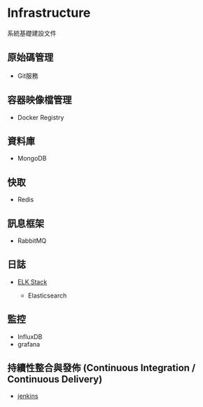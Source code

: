 # Infrastructure

系統基礎建設文件

## 原始碼管理

- Git服務

## 容器映像檔管理

- Docker Registry

## 資料庫

- MongoDB

## 快取

- Redis

## 訊息框架

- RabbitMQ

## 日誌

- [ELK Stack](https://www.elastic.co/cn/what-is/elk-stack)

  - Elasticsearch

## 監控

- InfluxDB
- grafana

## 持續性整合與發佈 (Continuous Integration / Continuous Delivery)

- [jenkins](https://jenkins.io/zh/)
